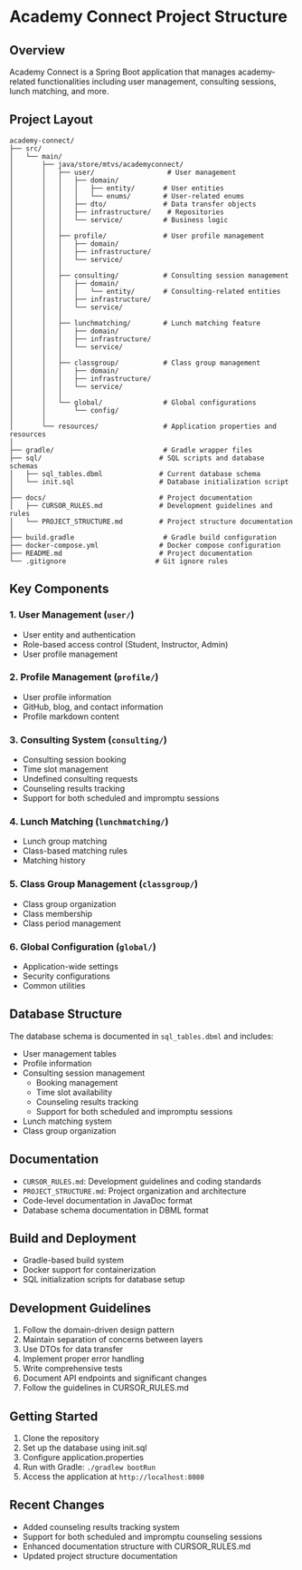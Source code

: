 # Academy Connect Project Structure

## Overview
Academy Connect is a Spring Boot application that manages academy-related functionalities including user management, consulting sessions, lunch matching, and more.

## Project Layout

```
academy-connect/
├── src/
│   └── main/
│       ├── java/store/mtvs/academyconnect/
│       │   ├── user/                  # User management
│       │   │   ├── domain/
│       │   │   │   ├── entity/       # User entities
│       │   │   │   └── enums/        # User-related enums
│       │   │   ├── dto/              # Data transfer objects
│       │   │   ├── infrastructure/    # Repositories
│       │   │   └── service/          # Business logic
│       │   │
│       │   ├── profile/              # User profile management
│       │   │   ├── domain/
│       │   │   ├── infrastructure/
│       │   │   └── service/
│       │   │
│       │   ├── consulting/           # Consulting session management
│       │   │   ├── domain/
│       │   │   │   └── entity/       # Consulting-related entities
│       │   │   ├── infrastructure/
│       │   │   └── service/
│       │   │
│       │   ├── lunchmatching/        # Lunch matching feature
│       │   │   ├── domain/
│       │   │   ├── infrastructure/
│       │   │   └── service/
│       │   │
│       │   ├── classgroup/           # Class group management
│       │   │   ├── domain/
│       │   │   ├── infrastructure/
│       │   │   └── service/
│       │   │
│       │   └── global/               # Global configurations
│       │       └── config/
│       │
│       └── resources/                # Application properties and resources
│
├── gradle/                           # Gradle wrapper files
├── sql/                             # SQL scripts and database schemas
│   ├── sql_tables.dbml              # Current database schema
│   └── init.sql                     # Database initialization script
│
├── docs/                            # Project documentation
│   ├── CURSOR_RULES.md              # Development guidelines and rules
│   └── PROJECT_STRUCTURE.md         # Project structure documentation
│
├── build.gradle                      # Gradle build configuration
├── docker-compose.yml               # Docker compose configuration
├── README.md                        # Project documentation
└── .gitignore                      # Git ignore rules

```

## Key Components

### 1. User Management (`user/`)
- User entity and authentication
- Role-based access control (Student, Instructor, Admin)
- User profile management

### 2. Profile Management (`profile/`)
- User profile information
- GitHub, blog, and contact information
- Profile markdown content

### 3. Consulting System (`consulting/`)
- Consulting session booking
- Time slot management
- Undefined consulting requests
- Counseling results tracking
- Support for both scheduled and impromptu sessions

### 4. Lunch Matching (`lunchmatching/`)
- Lunch group matching
- Class-based matching rules
- Matching history

### 5. Class Group Management (`classgroup/`)
- Class group organization
- Class membership
- Class period management

### 6. Global Configuration (`global/`)
- Application-wide settings
- Security configurations
- Common utilities

## Database Structure
The database schema is documented in `sql_tables.dbml` and includes:
- User management tables
- Profile information
- Consulting session management
  - Booking management
  - Time slot availability
  - Counseling results tracking
  - Support for both scheduled and impromptu sessions
- Lunch matching system
- Class group organization

## Documentation
- `CURSOR_RULES.md`: Development guidelines and coding standards
- `PROJECT_STRUCTURE.md`: Project organization and architecture
- Code-level documentation in JavaDoc format
- Database schema documentation in DBML format

## Build and Deployment
- Gradle-based build system
- Docker support for containerization
- SQL initialization scripts for database setup

## Development Guidelines
1. Follow the domain-driven design pattern
2. Maintain separation of concerns between layers
3. Use DTOs for data transfer
4. Implement proper error handling
5. Write comprehensive tests
6. Document API endpoints and significant changes
7. Follow the guidelines in CURSOR_RULES.md

## Getting Started
1. Clone the repository
2. Set up the database using init.sql
3. Configure application.properties
4. Run with Gradle: `./gradlew bootRun`
5. Access the application at `http://localhost:8080`

## Recent Changes
- Added counseling results tracking system
- Support for both scheduled and impromptu counseling sessions
- Enhanced documentation structure with CURSOR_RULES.md
- Updated project structure documentation 